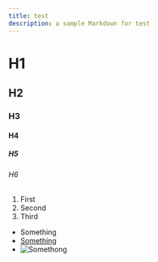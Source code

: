 ```yaml
---
title: test
description: a sample Markdown for test
---
```


# H1
## H2
### H3
#### H4
##### H5
###### H6


1. First
1. Second
1. Third


* Something
* [Something](www.something.com)
* ![Somethong](www.comething.com/img)
